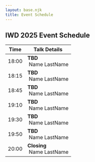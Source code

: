 ```yaml
---
layout: base.njk
title: Event Schedule
---
```


<section class="schedule">
  <div class="container">
    <h1>IWD 2025 Event Schedule</h1>
    <table class="schedule-table">
      <thead>
        <tr>
          <th>Time</th>
          <th>Talk Details</th>
        </tr>
      </thead>
      <tbody>
        <tr>
          <td>18:00</td>
          <td>
            <b>TBD</b><br>
            <img src="/assets/images/presenter1.jpg" alt="" class="presenter-img">
            Name LastName
          </td>
        </tr>
        <tr>
          <td>18:15</td>
          <td>
            <b>TBD</b><br>
            <img src="/assets/images/presenter2.jpg" alt="" class="presenter-img">
            Name LastName
          </td>
        </tr>
        <tr>
          <td>18:45</td>
          <td>
            <b>TBD</b><br>
            <img src="/assets/images/presenter3.jpg" alt="" class="presenter-img">
            Name LastName
          </td>
        </tr>
        <tr>
          <td>19:10</td>
          <td>
            <b>TBD</b><br>
            <img src="/assets/images/presenter4.jpg" alt="" class="presenter-img">
            Name LastName
          </td>
        </tr>
        <tr>
          <td>19:30</td>
          <td>
            <b>TBD</b><br>
            <img src="/assets/images/presenter5.jpg" alt="" class="presenter-img">
            Name LastName
          </td>
        </tr>
        <tr>
          <td>19:50</td>
          <td>
            <b>TBD</b><br>
            <img src="/assets/images/presenter6.jpg" alt="" class="presenter-img">
            Name LastName
          </td>
        </tr>
        <tr>
          <td>20:00</td>
          <td>
            <b>Closing</b><br>
            <img src="/assets/images/presenter1.jpg" alt="" class="presenter-img">
            Name LastName
          </td>
        </tr>
      </tbody>
    </table>
  </div>
</section>
